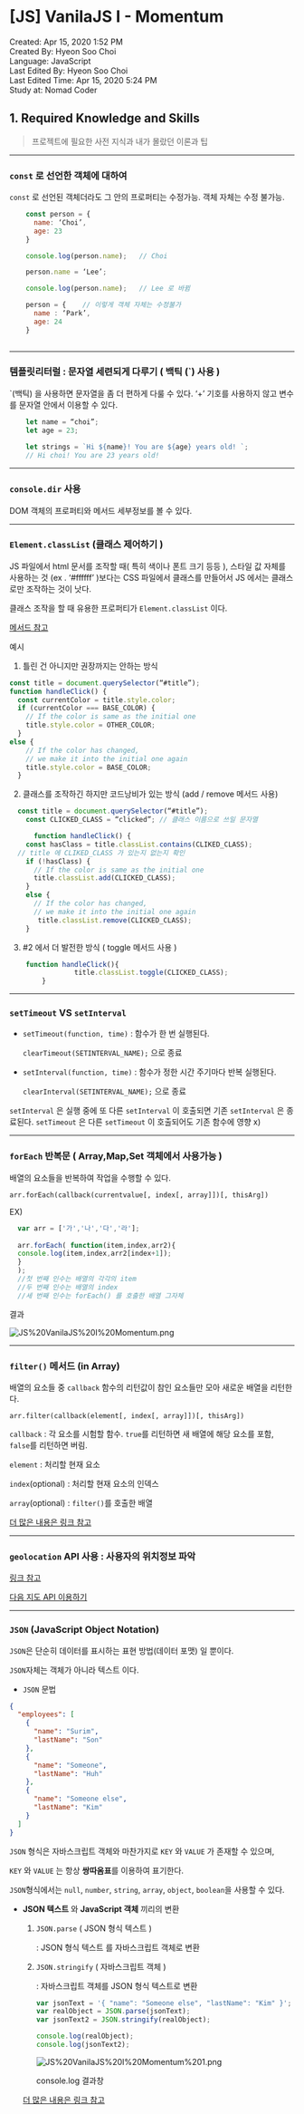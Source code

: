 # [JS] VanilaJS I - Momentum

Created: Apr 15, 2020 1:52 PM  
Created By: Hyeon Soo Choi  
Language: JavaScript  
Last Edited By: Hyeon Soo Choi  
Last Edited Time: Apr 15, 2020 5:24 PM  
Study at: Nomad Coder  

## 1. Required Knowledge and Skills

> 프로젝트에 필요한 사전 지식과 내가 몰랐던 이론과 팁

---

### `const` 로 선언한 객체에 대하여

`const` 로 선언된 객체더라도 그 안의 프로퍼티는 수정가능. 
객체 자체는 수정 불가능.

```javascript
    const person = {
      name: ‘Choi’,
      age: 23
    }

    console.log(person.name);	// Choi

    person.name = ‘Lee’;

    console.log(person.name);	// Lee 로 바뀜

    person = {    // 이렇게 객체 자체는 수정불가
      name : ‘Park’,
      age: 24
    }
    
```

---

### 템플릿리터럴 : 문자열 세련되게 다루기 ( 백틱 (`) 사용 )

`(백틱) 을 사용하면 문자열을 좀 더 편하게 다룰 수 있다.
‘+’ 기호를 사용하지 않고 변수를 문자열 안에서 이용할 수 있다.

```javascript
    let name = “choi”;
    let age = 23;
    
    let strings = `Hi ${name}! You are ${age} years old! `;	
    // Hi choi! You are 23 years old!
```
---

### `console.dir` 사용

DOM 객체의 프로퍼티와 메서드 세부정보를 볼 수 있다.

---

### `Element.classList` (클래스 제어하기 )

JS 파일에서 html 문서를 조작할 때( 특히 색이나 폰트 크기 등등 ), 스타일 값 자체를 사용하는 것 (ex . ‘#ffffff’ )보다는 CSS 파일에서 클래스를 만들어서 JS 에서는 클래스로만 조작하는 것이 낫다.

클래스 조작을 할 때 유용한 프로퍼티가 `Element.classList` 이다.

 [메서드 참고](https://developer.mozilla.org/ko/docs/Web/API/Element/classList)

예시

1. 틀린 건 아니지만 권장까지는 안하는 방식  

```javascript
const title = document.querySelector(“#title”);
function handleClick() {
  const currentColor = title.style.color;
  if (currentColor === BASE_COLOR) {
    // If the color is same as the initial one
    title.style.color = OTHER_COLOR;
  } 
else {
    // If the color has changed,
    // we make it into the initial one again
    title.style.color = BASE_COLOR;
  }
```

2. 클래스를 조작하긴 하지만 코드낭비가 있는 방식 (add / remove 메서드 사용)

  ```javascript
    const title = document.querySelector(“#title”);
      const CLICKED_CLASS = “clicked”; // 클래스 이름으로 쓰일 문자열

    	function handleClick() {
      const hasClass = title.classList.contains(CLIKED_CLASS); 
    // title 에 CLIKED_CLASS 가 있는지 없는지 확인
      if (!hasClass) {
        // If the color is same as the initial one
        title.classList.add(CLICKED_CLASS);
      } 
      else {
        // If the color has changed,
        // we make it into the initial one again
         title.classList.remove(CLICKED_CLASS);
      }
  ```

 3. #2 에서 더 발전한 방식 ( toggle 메서드 사용 )

```javascript
    function handleClick(){
    			title.classList.toggle(CLICKED_CLASS);
        }
```

---

### `setTimeout` VS `setInterval`

- `setTimeout(function, time)` : 함수가 한 번 실행된다.

    `clearTimeout(SETINTERVAL_NAME);` 으로 종료

- `setInterval(function, time)` : 함수가 정한 시간 주기마다 반복 실행된다.

    `clearInterval(SETINTERVAL_NAME);` 으로 종료

 `setInterval` 은 실행 중에 또 다른 `setInterval` 이 호출되면 기존 `setInterval` 은 종료된다. `setTimeout` 은 다른 `setTimeout` 이 호출되어도 기존 함수에 영향 x)

---

### `forEach` 반복문 ( Array,Map,Set 객체에서 사용가능 )

배열의 요소들을 반복하여 작업을 수행할 수 있다.

  
    arr.forEach(callback(currentvalue[, index[, array]])[, thisArg])
  

EX)


  ```javascript
    var arr = ['가','나','다','라']; 
    
    arr.forEach( function(item,index,arr2){ 
    console.log(item,index,arr2[index+1]); 
    }
    );
    //첫 번째 인수는 배열의 각각의 item 
    //두 번째 인수는 배열의 index
    //세 번째 인수는 forEach() 를 호출한 배열 그자체
  ```

결과

![JS%20VanilaJS%20I%20Momentum.png](JS%20VanilaJS%20I%20Momentum.png)

---

### `filter()` 메서드 (in Array)

배열의 요소들 중 `callback` 함수의 리턴값이 참인 요소들만 모아 새로운 배열을 리턴한다.

    arr.filter(callback(element[, index[, array]])[, thisArg])

`callback` : 각 요소를 시험할 함수. `true`를 리턴하면 새 배열에 해당 요소를 포함, `false`를 리턴하면 버림.

`element` : 처리할 현재 요소

`index`(optional) : 처리할 현재 요소의 인덱스

`array`(optional) : `filter()`를 호출한 배열

[더 많은 내용은 링크 참고](https://bblog.tistory.com/300)

---

### `geolocation` API 사용 : 사용자의 위치정보 파악

[링크 참고](http://dev.youngkyu.kr/31)

[다음 지도 API 이용하기](http://magic.wickedmiso.com/77)

---

### `JSON` (JavaScript Object Notation)

`JSON`은 단순히 데이터를 표시하는 표현 방법(데이터 포맷) 일 뿐이다.

`JSON`자체는 객체가 아니라 텍스트 이다.

- `JSON` 문법

```json
{
  "employees": [
    {
      "name": "Surim",
      "lastName": "Son"
    },
    {
      "name": "Someone",
      "lastName": "Huh"
    },
    {
      "name": "Someone else",
      "lastName": "Kim"
    } 
  ]
}
```

  `JSON` 형식은 자바스크립트 객체와 마찬가지로 `KEY` 와 `VALUE` 가 존재할 수 있으며,

  `KEY` 와 `VALUE` 는 항상 **쌍따옴표**를 이용하여 표기한다.

  `JSON`형식에서는 `null`, `number`, `string`, `array`, `object`, `boolean`을 사용할 수 있다.    

- **JSON 텍스트** 와 **JavaScript 객체** 끼리의 변환

    1. `JSON.parse` ( JSON 형식 텍스트 )

        : JSON 형식 텍스트 를 자바스크립트 객체로 변환

    2.  `JSON.stringify` ( 자바스크립트 객체 )

        : 자바스크립트 객체를 JSON 형식 텍스트로 변환

        ```javascript
        var jsonText = '{ "name": "Someone else", "lastName": "Kim" }';  // JSON 형식의 문자열
        var realObject = JSON.parse(jsonText);
        var jsonText2 = JSON.stringify(realObject);
        
        console.log(realObject);
        console.log(jsonText2);
        ```

        ![JS%20VanilaJS%20I%20Momentum%201.png](JS%20VanilaJS%20I%20Momentum%201.png)

         console.log 결과창

     [더 많은 내용은 링크 참고](https://velog.io/@surim014/JSON%EC%9D%B4%EB%9E%80-%EB%AC%B4%EC%97%87%EC%9D%B8%EA%B0%80)